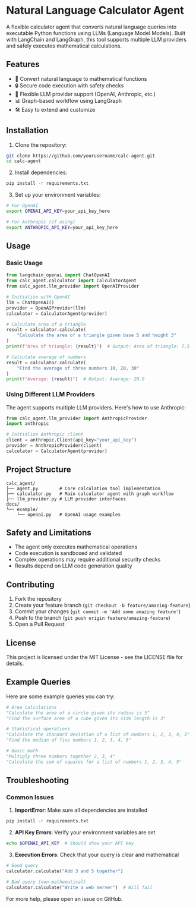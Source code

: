 # Natural Language Calculator Agent

A flexible calculator agent that converts natural language queries into executable Python functions using LLMs (Language Model Models). Built with LangChain and LangGraph, this tool supports multiple LLM providers and safely executes mathematical calculations.

## Features

- 🔢 Convert natural language to mathematical functions
- 🔒 Secure code execution with safety checks
- 🔄 Flexible LLM provider support (OpenAI, Anthropic, etc.)
- 📊 Graph-based workflow using LangGraph
- 🛠️ Easy to extend and customize

## Installation

1. Clone the repository:
```bash
git clone https://github.com/yourusername/calc-agent.git
cd calc-agent
```

2. Install dependencies:
```bash
pip install -r requirements.txt
```

3. Set up your environment variables:
```bash
# For OpenAI
export OPENAI_API_KEY=your_api_key_here

# For Anthropic (if using)
export ANTHROPIC_API_KEY=your_api_key_here
```

## Usage

### Basic Usage

```python
from langchain_openai import ChatOpenAI
from calc_agent.calculator import CalculatorAgent
from calc_agent.llm_provider import OpenAIProvider

# Initialize with OpenAI
llm = ChatOpenAI()
provider = OpenAIProvider(llm)
calculator = CalculatorAgent(provider)

# Calculate area of a triangle
result = calculator.calculate(
    "Calculate the area of a triangle given base 5 and height 3"
)
print(f"Area of triangle: {result}")  # Output: Area of triangle: 7.5

# Calculate average of numbers
result = calculator.calculate(
    "Find the average of three numbers 10, 20, 30"
)
print(f"Average: {result}")  # Output: Average: 20.0
```

### Using Different LLM Providers

The agent supports multiple LLM providers. Here's how to use Anthropic:

```python
from calc_agent.llm_provider import AnthropicProvider
import anthropic

# Initialize Anthropic client
client = anthropic.Client(api_key="your_api_key")
provider = AnthropicProvider(client)
calculator = CalculatorAgent(provider)
```

## Project Structure

```
calc_agent/
├── agent.py        # Core calculation tool implementation
├── calculator.py   # Main calculator agent with graph workflow
├── llm_provider.py # LLM provider interfaces
docs/
└── example/
    └── openai.py   # OpenAI usage examples
```

## Safety and Limitations

- The agent only executes mathematical operations
- Code execution is sandboxed and validated
- Complex operations may require additional security checks
- Results depend on LLM code generation quality

## Contributing

1. Fork the repository
2. Create your feature branch (`git checkout -b feature/amazing-feature`)
3. Commit your changes (`git commit -m 'Add some amazing feature'`)
4. Push to the branch (`git push origin feature/amazing-feature`)
5. Open a Pull Request

## License

This project is licensed under the MIT License - see the LICENSE file for details.

## Example Queries

Here are some example queries you can try:

```python
# Area calculations
"Calculate the area of a circle given its radius is 5"
"Find the surface area of a cube given its side length is 3"

# Statistical operations
"Calculate the standard deviation of a list of numbers 1, 2, 3, 4, 5"
"Find the median of five numbers 1, 2, 3, 4, 5"

# Basic math
"Multiply three numbers together 2, 3, 4"
"Calculate the sum of squares for a list of numbers 1, 2, 3, 4, 5"
```

## Troubleshooting

### Common Issues

1. **ImportError**: Make sure all dependencies are installed
```bash
pip install -r requirements.txt
```

2. **API Key Errors**: Verify your environment variables are set
```bash
echo $OPENAI_API_KEY  # Should show your API key
```

3. **Execution Errors**: Check that your query is clear and mathematical
```python
# Good query
calculator.calculate("Add 3 and 5 together")

# Bad query (non-mathematical)
calculator.calculate("Write a web server")  # Will fail
```

For more help, please open an issue on GitHub. 